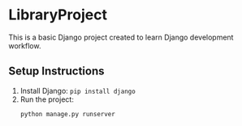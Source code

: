 # LibraryProject

This is a basic Django project created to learn Django development workflow.

## Setup Instructions
1. Install Django: `pip install django`
2. Run the project:  
   ```bash
   python manage.py runserver

